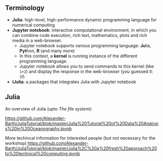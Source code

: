 

## Terminology

* **Julia**: high-level, high-performance dynamic programming language for numerical computing
* **Jupyter notebook**: interactive computational environment, in which you can combine code execution, rich text, mathematics, plots and rich media in a web-browser.
    * Jupyter notebook supports various programming language: <b>Ju</b>lia, <b>Pyt</b>hon, <b>R</b> (and many more)
    * In this context, a **kernel** is running instance of the different programming language.
    * Jupyter notebook allows you to send commands to this kernel (like `1+2`) and display the response in the web-browser (you guessed it: `3`!).
* **IJulia**: a packages that integrates Julia with Jupyter notebook


## Julia

An overview of Julia (upto *The file system*):

https://github.com/Alexander-Barth/JuliaTutorial/blob/master/Julia%20Tutorial%20of%20Data%20Analysis%20in%20Oceanography.ipynb

More techincal information for interested people (but not necessary for the workshop)
https://github.com/Alexander-Barth/JuliaTutorial/blob/master/Julia%2C%20a%20fresh%20approach%20to%20technical%20computing.ipynb
